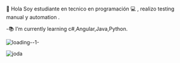 👋 Hola
Soy estudiante en tecnico en programación 💻 , realizo testing manual y automation .
 
-📚 I’m currently learning c#,Angular,Java,Python.


![loading--1-](https://user-images.githubusercontent.com/22152649/87852841-d8dd5b80-c8db-11ea-9996-14adc62a599a.gif)

![joda](https://user-images.githubusercontent.com/22152649/87807683-ef79a900-c82e-11ea-962e-5d5bf905ac51.gif)




